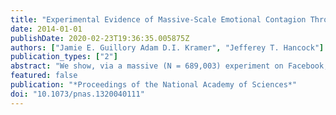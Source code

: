 ```yaml
---
title: "Experimental Evidence of Massive-Scale Emotional Contagion Through Social Networks"
date: 2014-01-01
publishDate: 2020-02-23T19:36:35.005875Z
authors: ["Jamie E. Guillory Adam D.I. Kramer", "Jefferey T. Hancock"]
publication_types: ["2"]
abstract: "We show, via a massive (N = 689,003) experiment on Facebook, that emotional states can be transferred to others via emotional contagion, leading people to experience the same emotions without their awareness. We provide experimental evidence that emotional contagion occurs without direct interaction between people (exposure to a friend expressing an emotion is sufficient), and in the complete absence of nonverbal cues.Emotional states can be transferred to others via emotional contagion, leading people to experience the same emotions without their awareness. Emotional contagion is well established in laboratory experiments, with people transferring positive and negative emotions to others. Data from a large real-world social network, collected over a 20-y period suggests that longer-lasting moods (e.g., depression, happiness) can be transferred through networks [Fowler JH, Christakis NA (2008) BMJ 337:a2338], although the results are controversial. In an experiment with people who use Facebook, we test whether emotional contagion occurs outside of in-person interaction between individuals by reducing the amount of emotional content in the News Feed. When positive expressions were reduced, people produced fewer positive posts and more negative posts; when negative expressions were reduced, the opposite pattern occurred. These results indicate that emotions expressed by others on Facebook influence our own emotions, constituting experimental evidence for massive-scale contagion via social networks. This work also suggests that, in contrast to prevailing assumptions, in-person interaction and nonverbal cues are not strictly necessary for emotional contagion, and that the observation of others' positive experiences constitutes a positive experience for people."
featured: false
publication: "*Proceedings of the National Academy of Sciences*"
doi: "10.1073/pnas.1320040111"
---
```


